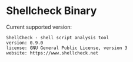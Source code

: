 # Shellcheck Binary
Current supported version: 
```
ShellCheck - shell script analysis tool
version: 0.9.0
license: GNU General Public License, version 3
website: https://www.shellcheck.net
```